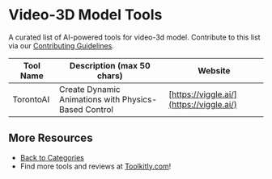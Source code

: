 # Video-3D Model Tools

A curated list of AI-powered tools for video-3d model. Contribute to this list via our [Contributing Guidelines](../CONTRIBUTING.md).

| Tool Name | Description (max 50 chars) | Website |
|-----------|----------------------------|---------|
| TorontoAI | Create Dynamic Animations with Physics-Based Control | [https://viggle.ai/](https://viggle.ai/) |

## More Resources
- [Back to Categories](../README.md)
- Find more tools and reviews at [Toolkitly.com](https://toolkitly.com)!

